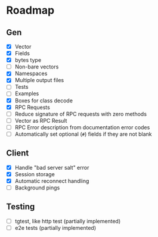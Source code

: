 # Roadmap

## Gen

- [x] Vector
- [x] Fields
- [x] bytes type
- [ ] Non-bare vectors
- [x] Namespaces
- [x] Multiple output files
- [ ] Tests
- [ ] Examples
- [x] Boxes for class decode
- [x] RPC Requests
- [ ] Reduce signature of RPC requests with zero methods
- [ ] Vector as RPC Result
- [ ] RPC Error description from documentation error codes
- [ ] Automatically set optional (`#`) fields if they are not blank

## Client

- [x] Handle "bad server salt" error
- [x] Session storage
- [x] Automatic reconnect handling
- [ ] Background pings

## Testing
- [ ] tgtest, like http test (partially implemented)
- [ ] e2e tests (partially implemented)
